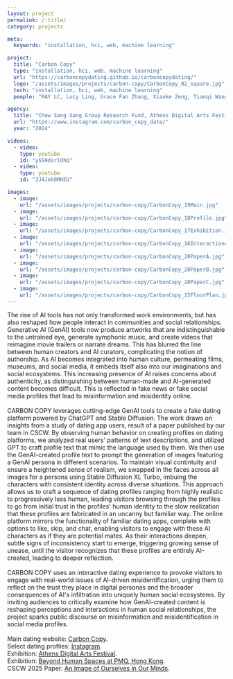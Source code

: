 ```yaml
---
layout: project
permalink: /:title/
category: projects

meta:
  keywords: "installation, hci, web, machine learning"

project:
  title: "Carbon Copy"
  type: "installation, hci, web, machine learning"
  url: "https://carboncopydating.github.io/carboncopydating/"
  logo: "/assets/images/projects/carbon-copy/CarbonCopy_02_square.jpg"
  tech: "installation, hci, web, machine learning"
  people: "RAY LC, Lucy Ling, Grace Fan Zhang, Xiaoke Zeng, Tianqi Wang, Yun Chen"

agency:
  title: "Chow Sang Sang Group Research Fund, Athens Digital Arts Festival, PMQ, ISEA"
  url: "https://www.instagram.com/carbon_copy_date/"
  year: "2024"

videos:
  - video:
    type: youtube
    id: "ySS9dsrlOhQ"
  - video:
    type: youtube
    id: "3J4Jok8MHEU"

images:
  - image:
    url: "/assets/images/projects/carbon-copy/CarbonCopy_19Main.jpg"
  - image:
    url: "/assets/images/projects/carbon-copy/CarbonCopy_18Profile.jpg"
  - image:
    url: "/assets/images/projects/carbon-copy/CarbonCopy_17Exhibition.jpg"
  - image:
    url: "/assets/images/projects/carbon-copy/CarbonCopy_16InteractionAlt.jpg"
  - image:
    url: "/assets/images/projects/carbon-copy/CarbonCopy_20PaperA.jpg"
  - image:
    url: "/assets/images/projects/carbon-copy/CarbonCopy_20PaperB.jpg"
  - image:
    url: "/assets/images/projects/carbon-copy/CarbonCopy_20PaperC.jpg"
  - image:
    url: "/assets/images/projects/carbon-copy/CarbonCopy_15FloorPlan.jpg"
---
```

<p>
The rise of AI tools has not only transformed work environments, but has also reshaped how people interact in communities and social relationships. Generative AI (GenAI) tools now produce artworks that are indistinguishable to the untrained eye, generate symphonic music, and create videos that reimagine movie trailers or narrate dreams. This has blurred the line between human creators and AI curators, complicating the notion of authorship. As AI becomes integrated into human culture, permeating films, museums, and social media, it embeds itself also into our imaginations and social ecosystems. This increasing presence of AI raises concerns about authenticity, as distinguishing between human-made and AI-generated content becomes difficult. This is reflected in fake news or fake social media profiles that lead to misinformation and misidentity online.<br><br>
CARBON COPY leverages cutting-edge GenAI tools to create a fake dating platform powered by ChatGPT and Stable Diffusion. The work draws on insights from a study of dating app users, result of a paper published by our team in CSCW. By observing human behavior on creating profiles on dating platforms, we analyzed real users' patterns of text descriptions, and utilized GPT to craft profile text that mimic the language used by them. We then use the GenAI-created profile text to prompt the generation of images featuring a GenAI persona in different scenarios. To maintain visual contintuity and ensure a heightened sense of realism, we swapped in the faces across all images for a persona using Stable Diffusion XL Turbo, imbuing the characters with consistent identity across diverse situations. This approach allows us to craft a sequence of dating profiles ranging from highly realistic to progressively less human, leading visitors browsing through the profiles to go from initial trust in the profiles' human identity to the slow realization that these profiles are fabricated in an uncanny but familiar way. The online platform mirrors the functionality of familiar dating apps, complete with options to like, skip, and chat, enabling visitors to engage with these AI characters as if they are potential mates. As their interactions deepen, subtle signs of inconsistency start to emerge, triggering growing sense of unease, until the visitor recognizes that these profiles are entirely AI-created, leading to deeper reflection.<br><br>
CARBON COPY uses an interactive dating experience to provoke visitors to engage with real-world issues of AI-driven misidentification, urging them to reflect on the trust they place in digital personas and the broader consequences of AI's infiltration into uniquely human social ecosystems. By inviting audiences to critically examine how GenAI-created content is reshaping perceptions and interactions in human social relationships, the project sparks public discourse on misinformation and misidentification in social media profiles.<br><br>
Main dating website: <a href="https://carboncopydating.github.io/carboncopydating/"><u>Carbon Copy</u></a>.<br>
Select dating profiles: <a href="https://www.instagram.com/carbon_copy_date/"><u>Instagram</u></a>.<br>
Exhibition: <a href="https://sites.google.com/view/beyondhumanspaces/"><u>Athens Digital Arts Festival</u></a>.<br>
Exhibition: <a href="https://www.youtube.com/watch?v=3J4Jok8MHEU&t"><u>Beyond Human Spaces at PMQ, Hong Kong</u></a>.<br>
CSCW 2025 Paper: <a href="https://raylc.org/chairbots/CarbonCopy_CSCW_03Prepub.pdf"><u>An Image of Ourselves in Our Minds</u></a>.</p>
